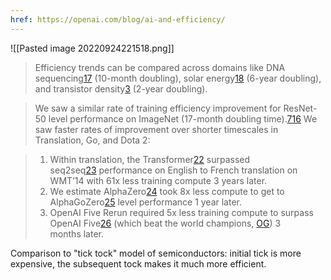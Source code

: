 ```yaml
---
href: https://openai.com/blog/ai-and-efficiency/
---
```


![[Pasted image 20220924221518.png]]

> Efficiency trends can be compared across domains like DNA sequencing[17](https://openai.com/blog/ai-and-efficiency/#rf17) (10-month doubling), solar energy[18](https://openai.com/blog/ai-and-efficiency/#rf18) (6-year doubling), and transistor density[3](https://openai.com/blog/ai-and-efficiency/#rf3) (2-year doubling).

> We saw a similar rate of training efficiency improvement for ResNet-50 level performance on ImageNet (17-month doubling time).[7](https://openai.com/blog/ai-and-efficiency/#rf7)[16](https://openai.com/blog/ai-and-efficiency/#rf16) We saw faster rates of improvement over shorter timescales in Translation, Go, and Dota 2:

> 1.  Within translation, the Transformer[22](https://openai.com/blog/ai-and-efficiency/#rf22) surpassed seq2seq[23](https://openai.com/blog/ai-and-efficiency/#rf23) performance on English to French translation on WMT’14 with 61x less training compute 3 years later.
> 2.  We estimate AlphaZero[24](https://openai.com/blog/ai-and-efficiency/#rf24) took 8x less compute to get to AlphaGoZero[25](https://openai.com/blog/ai-and-efficiency/#rf25) level performance 1 year later.
> 3.  OpenAI Five Rerun required 5x less training compute to surpass OpenAI Five[26](https://openai.com/blog/ai-and-efficiency/#rf26) (which beat the world champions, [OG](https://liquipedia.net/dota2/OG)) 3 months later.


Comparison to "tick tock" model of semiconductors: initial tick is more expensive, the subsequent tock makes it much more efficient.